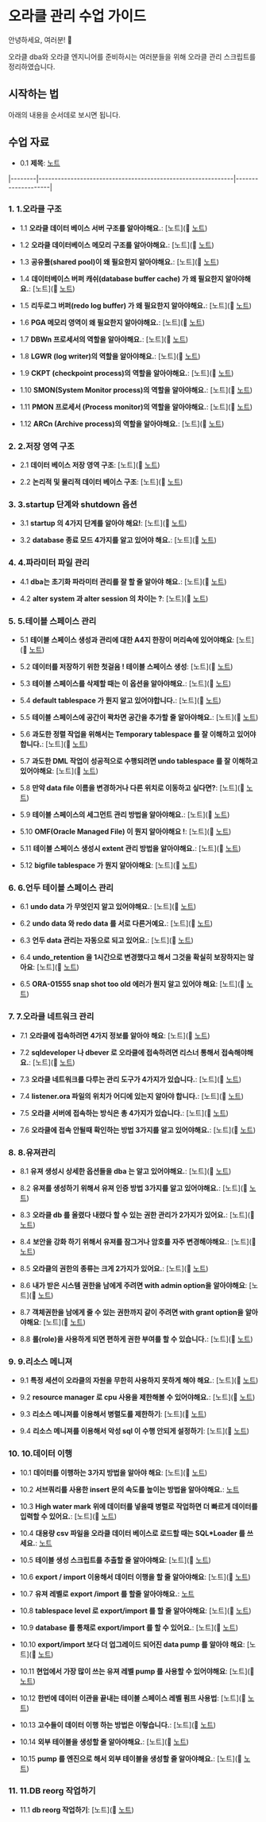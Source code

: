 # 오라클 관리 수업 가이드



안녕하세요,  여러분! 🌟



오라클 dba와 오라클 엔지니어를 준비하시는 여러분들을 위해 오라클 관리 스크립트를 정리하였습니다.



## 시작하는 법



아래의 내용을 순서데로 보시면 됩니다.



## 수업 자료 



- 0.1 **제목**: [노트](노트)

|--------|-------------------------------------------------------------|--------------------|


### 1. **1.오라클 구조**

- 1.1 **오라클 데이터 베이스 서버 구조를 알아야해요.**: [노트](📄 [노트](https://github.com/oracleyu01/oracle_admin/blob/main/%EC%98%A4%EB%9D%BC%ED%81%B4%20%EB%8D%B0%EC%9D%B4%ED%84%B0%20%EB%B2%A0%EC%9D%B4%EC%8A%A4%20%EC%84%9C%EB%B2%84%EC%9D%98%20%EA%B5%AC%EC%A1%B0%EB%A5%BC%20%EC%95%8C%EC%95%84%EC%95%BC%ED%95%B4%EC%9A%94.txt))

- 1.2 **오라클 데이터베이스 메모리 구조를 알아야해요.**: [노트](📄 [노트](https://github.com/oracleyu01/oracle_admin/blob/main/%EC%98%A4%EB%9D%BC%ED%81%B4%20%EB%8D%B0%EC%9D%B4%ED%84%B0%EB%B2%A0%EC%9D%B4%EC%8A%A4%20%EB%A9%94%EB%AA%A8%EB%A6%AC%20%EA%B5%AC%EC%A1%B0%EB%A5%BC%20%EC%95%8C%EC%95%84%EC%95%BC%ED%95%B4%EC%9A%94..txt))

- 1.3 **공유풀(shared pool)이 왜 필요한지 알아야해요.**: [노트](📄 [노트](https://github.com/oracleyu01/oracle_admin/blob/main/%EA%B3%B5%EC%9C%A0%ED%92%80(shared%20pool)%EC%9D%B4%20%EC%99%9C%20%ED%95%84%EC%9A%94%ED%95%9C%EC%A7%80%20%EC%95%8C%EC%95%84%EC%95%BC%ED%95%B4%EC%9A%94..txt))

- 1.4 **데이터베이스 버퍼 캐쉬(database buffer cache) 가 왜 필요한지 알아야해요.**: [노트](📄 [노트](https://github.com/oracleyu01/oracle_admin/blob/main/%EB%8D%B0%EC%9D%B4%ED%84%B0%EB%B2%A0%EC%9D%B4%EC%8A%A4%20%EB%B2%84%ED%8D%BC%20%EC%BA%90%EC%89%AC(database%20buffer%20cache)%20%EA%B0%80%20%EC%99%9C%20%ED%95%84%EC%9A%94%ED%95%9C%EC%A7%80%20%EC%95%8C%EC%95%84%EC%95%BC%ED%95%B4%EC%9A%94.txt))

- 1.5 **리두로그 버퍼(redo log buffer) 가 왜 필요한지 알아야해요.**: [노트](📄  [노트](https://github.com/oracleyu01/oracle_admin/blob/main/%EB%A6%AC%EB%91%90%EB%A1%9C%EA%B7%B8%20%EB%B2%84%ED%8D%BC(redo%20log%20buffer)%20%EA%B0%80%20%EC%99%9C%20%ED%95%84%EC%9A%94%ED%95%9C%EC%A7%80%20%EC%95%8C%EC%95%84%EC%95%BC%ED%95%B4%EC%9A%94.txt))

- 1.6 **PGA 메모리 영역이 왜 필요한지 알아야해요.**: [노트](📄  [노트]())

- 1.7 **DBWn 프로세서의 역할을 알아야해요.**: [노트](📄 [노트]())

- 1.8 **LGWR (log writer)의 역할을 알아야해요.**: [노트](📄  [노트]())

- 1.9 **CKPT (checkpoint process)의 역할을 알아야해요.**: [노트](📄 [노트]())

- 1.10 **SMON(System Monitor process)의 역할을 알아야해요.**: [노트](📄 [노트]())

- 1.11 **PMON 프로세서 (Process monitor)의 역할을 알아야해요.**: [노트](📄 [노트]())

- 1.12 **ARCn (Archive process)의 역할을 알아야해요.**: [노트](📄 [노트]())


### 2. **2.저장 영역 구조**

- 2.1 **데이터 베이스 저장 영역 구조**: [노트](📄   [노트]())

- 2.2 **논리적 및 물리적 데이터 베이스 구조**: [노트](📄  [노트]())


### 3. **3.startup 단계와 shutdown 옵션**

- 3.1 **startup 의 4가지 단계를 알아야 해요!**: [노트](📄 [노트]())

- 3.2 **database 종료 모드 4가지를 알고 있어야 해요.**: [노트](📄 [노트]())


### 4. **4.파라미터 파일 관리**

- 4.1 **dba는 초기화 파라미터 관리를 잘 할 줄 알아야 해요.**: [노트](📄  [노트]())

- 4.2 **alter system 과 alter session 의 차이는 ?**: [노트](📄 [노트]())


### 5. **5.테이블 스페이스 관리**

- 5.1 **테이블 스페이스 생성과 관리에 대한 A4지 한장이 머리속에 있어야해요**: [노트](📄 [노트]())

- 5.2 **데이터를 저장하기 위한 첫걸음 !  테이블 스페이스 생성**: [노트](📄 [노트]())

- 5.3 **테이블 스페이스를 삭제할 때는 이 옵션을 알아야해요.**: [노트](📄 [노트]())

- 5.4 **default tablespace 가 뭔지 알고 있어야합니다.**: [노트](📄  [노트]())

- 5.5 **테이블 스페이스에 공간이 꽉차면 공간을 추가할 줄 알아야해요.**: [노트](📄 [노트]())

- 5.6 **과도한 정렬 작업을 위해서는 Temporary tablespace 를 잘 이해하고 있어야합니다.**: [노트](📄 [노트]())

- 5.7 **과도한 DML 작업이 성공적으로 수행되려면 undo tablespace 를 잘 이해하고 있어야해요**: [노트](📄 [노트]())

- 5.8 **만약 data file 이름을 변경하거나 다른 위치로 이동하고 싶다면?**: [노트](📄  [노트]())

- 5.9 **테이블 스페이스의 세그먼트 관리 방법을 알아야해요.**: [노트](📄 [노트]())

- 5.10 **OMF(Oracle Managed File) 이 뭔지 알아야해요 !**: [노트](📄 [노트]())

- 5.11 **테이블 스페이스 생성시 extent 관리 방법을 알아야해요.**: [노트](📄 [노트]())

- 5.12 **bigfile tablespace 가 뭔지 알아야해요**: [노트](📄 [노트]())


### 6. **6.언두 테이블 스페이스 관리**

- 6.1 **undo data 가 무엇인지 알고 있어야해요.**: [노트](📄   [노트]())

- 6.2 **undo data 와 redo data 를 서로 다른거예요.**: [노트](📄  [노트]())

- 6.3 **언두 data 관리는 자동으로 되고 있어요.**: [노트](📄  [노트]())

- 6.4 **undo_retention 을 1시간으로 변경했다고 해서 그것을 확실히 보장하지는 않아요**: [노트](📄 [노트]())

- 6.5 **ORA-01555 snap shot too old 에러가 뭔지 알고 있어야 해요**: [노트](📄 [노트]())


### 7. **7.오라클 네트워크 관리**

- 7.1 **오라클에 접속하려면 4가지 정보를 알아야 해요**: [노트](📄 [노트]())

- 7.2 **sqldeveloper 나 dbever 로 오라클에 접속하려면 리스너 통해서 접속해야해요.**: [노트](📄  [노트]())

- 7.3 **오라클 네트워크를 다루는 관리 도구가 4가지가 있습니다.**: [노트](📄 [노트]())

- 7.4 **listener.ora 파일의 위치가 어디에 있는지 알아야 합니다.**: [노트](📄 [노트]())

- 7.5 **오라클 서버에 접속하는 방식은 총 4가지가 있습니다.**: [노트](📄  [노트]())

- 7.6 **오라클에 접속 안될때 확인하는 방법 3가지를 알고 있어야해요.**: [노트](📄 [노트]())


### 8. **8.유져관리**

- 8.1 **유져 생성시 상세한 옵션들을 dba 는 알고 있어야해요.**: [노트](📄 [노트]())

- 8.2 **유져를 생성하기 위해서 유져 인증 방법 3가지를 알고 있어야해요.**: [노트](📄  [노트]())

- 8.3 **오라클 db 를 올렸다 내렸다 할 수 있는 권한 관리가 2가지가 있어요.**: [노트](📄 [노트]())

- 8.4 **보안을 강화 하기 위해서 유져를 잠그거나 암호를 자주 변경해야해요.**: [노트](📄 [노트]())

- 8.5 **오라클의 권한의 종류는 크게 2가지가 있어요.**: [노트](📄 [노트]())

- 8.6 **내가 받은 시스템 권한을 남에게 주려면 with admin option을 알아야해요**: [노트](📄 [노트]())

- 8.7 **객체권한을 남에게 줄 수 있는 권한까지 같이 주려면 with grant option을 알아야해요**: [노트](📄 [노트]())

- 8.8 **롤(role)을 사용하게 되면 편하게 권한 부여를 할 수 있습니다.**: [노트](📄 [노트]())


### 9. **9.리소스 메니져**

- 9.1 **특정 세션이 오라클의 자원을 무한히 사용하지 못하게 해야 해요.**: [노트](📄 [노트]())

- 9.2 **resource manager 로 cpu 사용을 제한해볼 수 있어야해요.**: [노트](📄 [노트]())

- 9.3 **리소스 메니져를 이용해서 병렬도를 제한하기**: [노트](📄 [노트]())

- 9.4 **리소스 메니져를 이용해서 악성 sql 이 수행 안되게 설정하기**: [노트](📄 [노트]())


### 10. **10.데이터 이행**

- 10.1 **데이터를 이행하는 3가지 방법을 알아야 해요**: [노트](📄 [노트]())

- 10.2 **서브쿼리를 사용한 insert 문의 속도를 높이는 방법을 알아야해요.**: [노트](📄[노트]())

- 10.3 **High water mark 위에 데이터를 넣을때 병렬로 작업하면 더 빠르게 데이터를 입력할 수 있어요.**: [노트](📄 [노트]())

- 10.4 **대용량 csv 파일을 오라클 데이터 베이스로 로드할 때는 SQL*Loader 를 쓰세요.**: [노트](📄[노트]())

- 10.5 **테이블 생성 스크립트를 추출할 줄 알아야해요**: [노트](📄 [노트]())

- 10.6 **export / import 이용해서 데이터 이행을 할 줄 알아야해요**: [노트](📄 [노트]())

- 10.7 **유져 레벨로 export /import 를 할줄 알아야해요.**: [노트](📄[노트]())

- 10.8 **tablespace level 로 export/import 를 할 줄 알아야해요**: [노트](📄  [노트]())

- 10.9 **database 를 통채로 export/import 를 할 수 있어요.**: [노트](📄 [노트]())

- 10.10 **export/import 보다 더 업그레이드 되어진 data pump 를 알아야 해요**: [노트](📄 [노트]())

- 10.11 **현업에서 가장 많이 쓰는 유져 레벨 pump 를 사용할 수 있어야해요**: [노트](📄 [노트]())

- 10.12 **한번에 데이터 이관을 끝내는 테이블 스페이스 레벨 펌프 사용법**: [노트](📄 [노트]())

- 10.13 **고수들이 데이터 이행 하는 방법은 이렇습니다.**: [노트](📄  [노트]())

- 10.14 **외부 테이블을 생성할 줄 알아야해요.**: [노트](📄  [노트]())

- 10.15 **pump 를 엔진으로 해서 외부 테이블을 생성할 줄 알아야해요.**: [노트](📄 [노트]())


### 11. **11.DB reorg 작업하기**

- 11.1 **db reorg 작업하기**: [노트](📄 [노트]())

